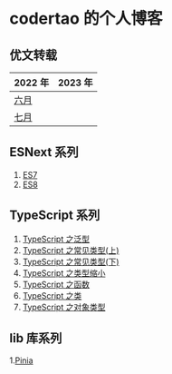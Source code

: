 # codertao 的个人博客

## 优文转载

| 2022 年                                            | 2023 年 |
| -------------------------------------------------- | ------- |
| [六月](https://github.com/likesandy/blog/issues/3) |         |
| [七月](https://github.com/likesandy/blog/issues/4) |         |

## ESNext 系列

1. [ES7](https://github.com/likesandy/blog/issues/5)
2. [ES8](https://github.com/likesandy/blog/issues/6)
<!-- 3. [ES9]()
3. [ES10]()
4. [ES11]()
5. [ES12]()
6. [ES13]() -->

## TypeScript 系列

1. [TypeScript 之泛型](https://github.com/likesandy/blog/issues/1)
2. [TypeScript 之常见类型(上)](https://github.com/likesandy/blog/issues/2)
3. [TypeScript 之常见类型(下)](https://github.com/likesandy/blog/issues/7)
4. [TypeScript 之类型缩小](https://github.com/likesandy/blog/issues/8)
5. [TypeScript 之函数](https://github.com/likesandy/blog/issues/9)
6. [TypeScript 之类](https://github.com/likesandy/blog/issues/10)
7. [TypeScript 之对象类型](https://github.com/likesandy/blog/issues/11)

<!-- 泛型:类型参数化 -->

## lib 库系列

1.[Pinia](https://github.com/likesandy/blog/issues/12)
